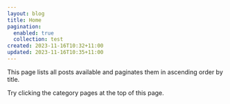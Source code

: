 ```yaml
---
layout: blog
title: Home
pagination:
  enabled: true
  collection: test
created: 2023-11-16T10:32+11:00
updated: 2023-11-16T10:35+11:00
---
```



<p>This page lists all posts available and paginates them in ascending order by title.</p>


<p>Try clicking the category pages at the top of this page.</p>